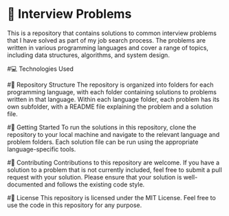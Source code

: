 # 🤔 Interview Problems
This is a repository that contains solutions to common interview problems that I have solved as part of my job search process. The problems are written in various programming languages and cover a range of topics, including data structures, algorithms, and system design.

#💻 Technologies Used


#📁 Repository Structure
The repository is organized into folders for each programming language, with each folder containing solutions to problems written in that language. Within each language folder, each problem has its own subfolder, with a README file explaining the problem and a solution file.

#🚀 Getting Started
To run the solutions in this repository, clone the repository to your local machine and navigate to the relevant language and problem folders. Each solution file can be run using the appropriate language-specific tools.

#🤝 Contributing
Contributions to this repository are welcome. If you have a solution to a problem that is not currently included, feel free to submit a pull request with your solution. Please ensure that your solution is well-documented and follows the existing code style.

#📝 License
This repository is licensed under the MIT License. Feel free to use the code in this repository for any purpose.
